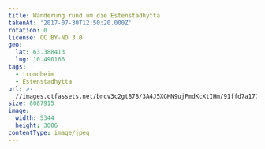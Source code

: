 ```yaml
---
title: Wanderung rund um die Estenstadhytta
takenAt: '2017-07-30T12:50:20.000Z'
rotation: 0
license: CC BY-ND 3.0
geo:
  lat: 63.388413
  lng: 10.490166
tags:
  - trondheim
  - Estenstadhytta
url: >-
  //images.ctfassets.net/bncv3c2gt878/3A4J5XGHN9ujPmdKcXtIHm/91ffd7a177d7f828a2c122ebb1d90d75/wanderung-rund-um-die-estenstadhytta_36265901445_o
size: 8087915
image:
  width: 5344
  height: 3006
contentType: image/jpeg
---
```


